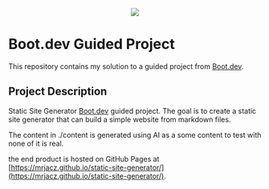 <p align="center">
    <a href="https://www.boot.dev?bannerlord=itsmejacz">
        <img src="https://github.com/bootdotdev/bootdev/assets/4583705/7a1184f1-bb43-45fa-a363-f18f8309056f" />
    </a>
</p>

# Boot.dev Guided Project

This repository contains my solution to a guided project from [Boot.dev](https://www.boot.dev?bannerlord=itsmejacz).

## Project Description

Static Site Generator [Boot.dev](https://www.boot.dev?bannerlord=itsmejacz) guided project. The goal is to create a static site generator that can build a simple website from markdown files.

The content in ./content is generated using AI as a some content to test with none of it is real.

the end product is hosted on GitHub Pages at [https://mrjacz.github.io/static-site-generator/](https://mrjacz.github.io/static-site-generator/).
